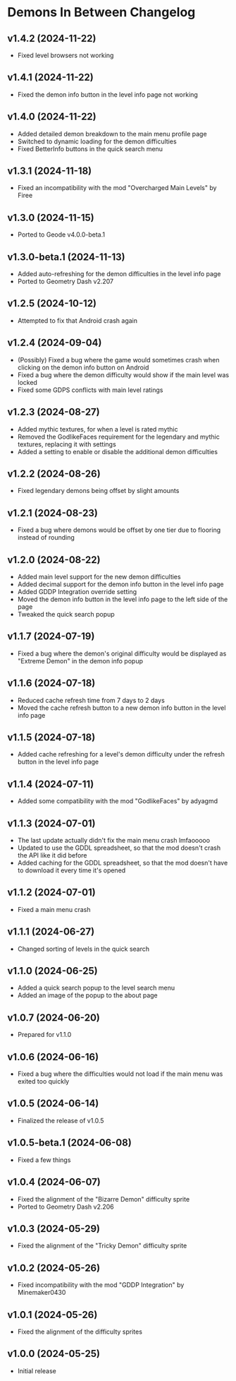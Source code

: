 # Demons In Between Changelog
## v1.4.2 (2024-11-22)
- Fixed level browsers not working

## v1.4.1 (2024-11-22)
- Fixed the demon info button in the level info page not working

## v1.4.0 (2024-11-22)
- Added detailed demon breakdown to the main menu profile page
- Switched to dynamic loading for the demon difficulties
- Fixed BetterInfo buttons in the quick search menu

## v1.3.1 (2024-11-18)
- Fixed an incompatibility with the mod "Overcharged Main Levels" by Firee

## v1.3.0 (2024-11-15)
- Ported to Geode v4.0.0-beta.1

## v1.3.0-beta.1 (2024-11-13)
- Added auto-refreshing for the demon difficulties in the level info page
- Ported to Geometry Dash v2.207

## v1.2.5 (2024-10-12)
- Attempted to fix that Android crash again

## v1.2.4 (2024-09-04)
- (Possibly) Fixed a bug where the game would sometimes crash when clicking on the demon info button on Android
- Fixed a bug where the demon difficulty would show if the main level was locked
- Fixed some GDPS conflicts with main level ratings

## v1.2.3 (2024-08-27)
- Added mythic textures, for when a level is rated mythic
- Removed the GodlikeFaces requirement for the legendary and mythic textures, replacing it with settings
- Added a setting to enable or disable the additional demon difficulties

## v1.2.2 (2024-08-26)
- Fixed legendary demons being offset by slight amounts

## v1.2.1 (2024-08-23)
- Fixed a bug where demons would be offset by one tier due to flooring instead of rounding

## v1.2.0 (2024-08-22)
- Added main level support for the new demon difficulties
- Added decimal support for the demon info button in the level info page
- Added GDDP Integration override setting
- Moved the demon info button in the level info page to the left side of the page
- Tweaked the quick search popup

## v1.1.7 (2024-07-19)
- Fixed a bug where the demon's original difficulty would be displayed as "Extreme Demon" in the demon info popup

## v1.1.6 (2024-07-18)
- Reduced cache refresh time from 7 days to 2 days
- Moved the cache refresh button to a new demon info button in the level info page

## v1.1.5 (2024-07-18)
- Added cache refreshing for a level's demon difficulty under the refresh button in the level info page

## v1.1.4 (2024-07-11)
- Added some compatibility with the mod "GodlikeFaces" by adyagmd

## v1.1.3 (2024-07-01)
- The last update actually didn't fix the main menu crash lmfaooooo
- Updated to use the GDDL spreadsheet, so that the mod doesn't crash the API like it did before
- Added caching for the GDDL spreadsheet, so that the mod doesn't have to download it every time it's opened

## v1.1.2 (2024-07-01)
- Fixed a main menu crash

## v1.1.1 (2024-06-27)
- Changed sorting of levels in the quick search

## v1.1.0 (2024-06-25)
- Added a quick search popup to the level search menu
- Added an image of the popup to the about page

## v1.0.7 (2024-06-20)
- Prepared for v1.1.0

## v1.0.6 (2024-06-16)
- Fixed a bug where the difficulties would not load if the main menu was exited too quickly

## v1.0.5 (2024-06-14)
- Finalized the release of v1.0.5

## v1.0.5-beta.1 (2024-06-08)
- Fixed a few things

## v1.0.4 (2024-06-07)
- Fixed the alignment of the "Bizarre Demon" difficulty sprite
- Ported to Geometry Dash v2.206

## v1.0.3 (2024-05-29)
- Fixed the alignment of the "Tricky Demon" difficulty sprite

## v1.0.2 (2024-05-26)
- Fixed incompatibility with the mod "GDDP Integration" by Minemaker0430

## v1.0.1 (2024-05-26)
- Fixed the alignment of the difficulty sprites

## v1.0.0 (2024-05-25)
- Initial release